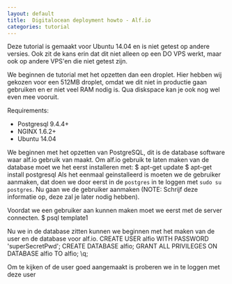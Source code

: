```yaml
---
layout: default
title:  Digitalocean deployment howto - Alf.io
categories: tutorial
---
```


Deze tutorial is gemaakt voor Ubuntu 14.04 en is niet getest op andere versies. Ook zit de kans erin dat dit niet alleen op een DO VPS werkt, maar ook op andere VPS'en die niet getest zijn.

We beginnen de tutorial met het opzetten dan een droplet. Hier hebben wij gekozen voor een 512MB droplet, omdat we dit niet in productie gaan gebruiken en er niet veel RAM nodig is. Qua diskspace kan je ook nog wel even mee vooruit.

Requirements:
 - Postgresql 9.4.4+
 - NGINX 1.6.2+
 - Ubuntu 14.04

We beginnen met het opzetten van PostgreSQL, dit is de database software waar alf.io gebruik van maakt.
Om alf.io gebruik te laten maken van de database moet we het eerst installeren met:
    $ apt-get update
    $ apt-get install postgresql
Als het eenmaal geinstalleerd is moeten we de gebruiker aanmaken, dat doen we door eerst in de `postgres` in te loggen met `sudo su postgres`. Nu gaan we de gebruiker aanmaken (NOTE: Schrijf deze informatie op, deze zal je later nodig hebben).

Voordat we een gebruiker aan kunnen maken moet we eerst met de server connecten.
    $ psql template1
    
Nu we in de database zitten kunnen we beginnen met het maken van de user en de database voor alf.io.
    CREATE USER alfio WITH PASSWORD 'superSecretPwd';
    CREATE DATABASE alfio;
    GRANT ALL PRIVILEGES ON DATABASE alfio TO alfio;
    \q;

Om te kijken of de user goed aangemaakt is proberen we in  te loggen met deze user